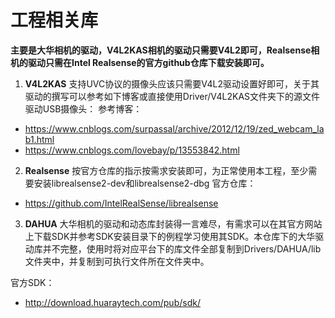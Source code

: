 # 工程相关库

**主要是大华相机的驱动，V4L2KAS相机的驱动只需要V4L2即可，Realsense相机的驱动只需在Intel Realsense的官方github仓库下载安装即可。**
1. **V4L2KAS**
支持UVC协议的摄像头应该只需要V4L2驱动设置好即可，关于其驱动的撰写可以参考如下博客或直接使用Driver/V4L2KAS文件夹下的源文件驱动USB摄像头：
参考博客：
- https://www.cnblogs.com/surpassal/archive/2012/12/19/zed_webcam_lab1.html
- https://www.cnblogs.com/lovebay/p/13553842.html

2. **Realsense**
按官方仓库的指示按需求安装即可，为正常使用本工程，至少需要安装librealsense2-dev和librealsense2-dbg
官方仓库：
- https://github.com/IntelRealSense/librealsense

3. **DAHUA**
大华相机的驱动和动态库封装得一言难尽，有需求可以在其官方网站上下载SDK并参考SDK安装目录下的例程学习使用其SDK。本仓库下的大华驱动库并不完整，使用时将对应平台下的库文件全部复制到Drivers/DAHUA/lib文件夹中，并复制到可执行文件所在文件夹中。

官方SDK：
- http://download.huaraytech.com/pub/sdk/
